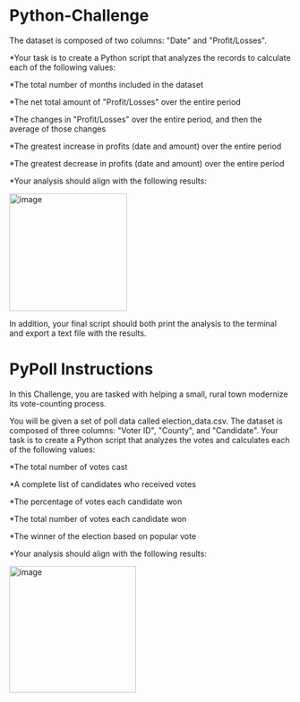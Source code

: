 # Python-Challenge
The dataset is composed of two columns: "Date" and "Profit/Losses".

*Your task is to create a Python script that analyzes the records to calculate each of the following values:

*The total number of months included in the dataset

*The net total amount of "Profit/Losses" over the entire period

*The changes in "Profit/Losses" over the entire period, and then the average of those changes

*The greatest increase in profits (date and amount) over the entire period

*The greatest decrease in profits (date and amount) over the entire period

*Your analysis should align with the following results:

<img width="210" alt="image" src="https://github.com/samcandia/Python-Challenge/assets/145384304/2bdb6453-a78d-4a91-ba1a-0d0fe11d96d1">


In addition, your final script should both print the analysis to the terminal and export a text file with the results.

# PyPoll Instructions

In this Challenge, you are tasked with helping a small, rural town modernize its vote-counting process.

You will be given a set of poll data called election_data.csv. The dataset is composed of three columns: "Voter ID", "County", and "Candidate". Your task is to create a Python script that analyzes the votes and calculates each of the following values:

*The total number of votes cast

*A complete list of candidates who received votes

*The percentage of votes each candidate won

*The total number of votes each candidate won

*The winner of the election based on popular vote

*Your analysis should align with the following results:

<img width="226" alt="image" src="https://github.com/samcandia/Python-Challenge/assets/145384304/c8f362d3-3687-487f-a2ea-ecc55996b236">


